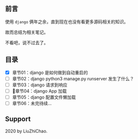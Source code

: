 
## 前言

使用 `django` 俩年之余，直到现在也没有看更多源码相关的知识。

故而总结为相关笔记。

不看吧，说不过去了。

## 目录

- [x] 章节01：django 是如何做到自动重启的
- [ ] 章节02：django python3 manage.py runserver 发生了什么？
- [ ] 章节03：django 请求到响应
- [ ] 章节04：django App 加载
- [ ] 章节05：django 配置文件懒加载
- [ ] 章节06：未完待续...

## Support

2020 by LiuZhiChao.
